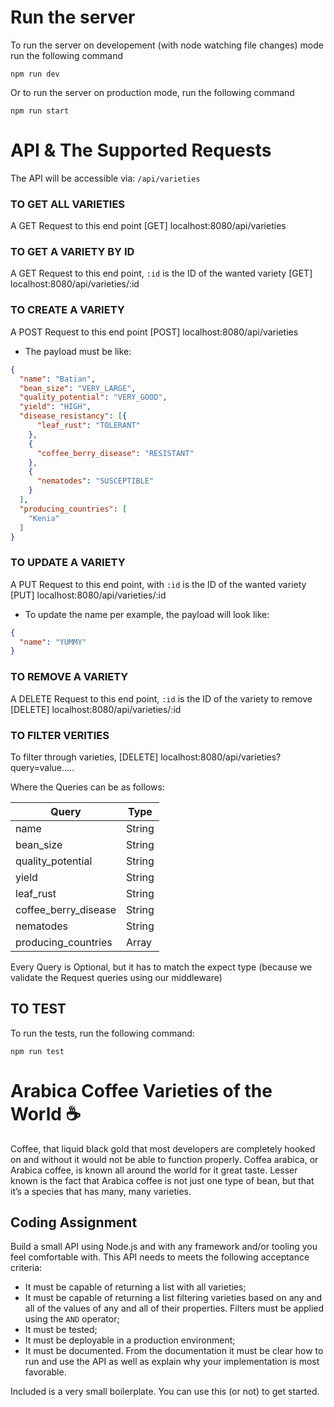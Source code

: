 # Run the server
To run the server on developement (with node watching file changes) mode run the following command
```
npm run dev
```

Or to run the server on production mode, run the following command
```
npm run start
```

# API & The Supported Requests
The API will be accessible via: `/api/varieties`

### TO GET ALL VARIETIES
A GET Request to this end point
[GET] localhost:8080/api/varieties

### TO GET A VARIETY BY ID
A GET Request to this end point, `:id` is the ID of the wanted variety
[GET] localhost:8080/api/varieties/:id

### TO CREATE A VARIETY
A POST Request to this end point
[POST] localhost:8080/api/varieties
* The payload must be like:
```json
{
  "name": "Batian",
  "bean_size": "VERY_LARGE",
  "quality_potential": "VERY_GOOD",
  "yield": "HIGH",
  "disease_resistancy": [{
      "leaf_rust": "TOLERANT"
    },
    {
      "coffee_berry_disease": "RESISTANT"
    },
    {
      "nematodes": "SUSCEPTIBLE"
    }
  ],
  "producing_countries": [
    "Kenia"
  ]
}
```
### TO UPDATE A VARIETY
A PUT Request to this end point, with `:id` is the ID of the wanted variety
[PUT] localhost:8080/api/varieties/:id

* To update the name per example, the payload will look like:
```json
{
  "name": "YUMMY"
}
```
### TO REMOVE A VARIETY
A DELETE Request to this end point, `:id` is the ID of the variety to remove
[DELETE] localhost:8080/api/varieties/:id


### TO FILTER VERITIES
To filter through varieties, 
[DELETE] localhost:8080/api/varieties?query=value.....

Where the Queries can be as follows:

| Query         | Type |
| ------------ | ----------- |
| name | String |
| bean_size | String |
| quality_potential | String |
| yield | String |
| leaf_rust | String |
| coffee_berry_disease | String |
| nematodes | String |
| producing_countries | Array |


Every Query is Optional, but it has to match the expect type (because we validate the Request queries using our middleware)

## TO TEST
To run the tests, run the following command: 
```
npm run test
```



# Arabica Coffee Varieties of the World ☕️

Coffee, that liquid black gold that most developers are completely hooked on and
without it would not be able to function properly. Coffea arabica, or Arabica
coffee, is known all around the world for it great taste. Lesser known is the
fact that Arabica coffee is not just one type of bean, but that it’s a species
that has many, many varieties.

## Coding Assignment

Build a small API using Node.js and with any framework and/or tooling you feel
comfortable with. This API needs to meets the following acceptance criteria:

- It must be capable of returning a list with all varieties;
- It must be capable of returning a list filtering varieties based on any and
all of the values of any and all of their properties. Filters must be applied
using the `AND` operator;
- It must be tested;
- It must be deployable in a production environment;
- It must be documented. From the documentation it must be clear how to run
and use the API as well as explain why your implementation is most favorable.

Included is a very small boilerplate. You can use this (or not) to get started.
